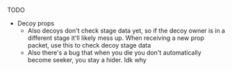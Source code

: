 TODO
<!-- * Fix props to only display as LOD 0 -->
<!-- * Enable prop collisions for other players -->
<!-- * Tagging can only be done by throwing your cap at a prop? -->
* Decoy props
  <!-- * Send decoy prop info as PlayerInfPacket with a flag set every 60 frames, instead of caching on clients or something -->
  * Also decoys don't check stage data yet, so if the decoy owner is in a different stage it'll likely mess up. When receiving a new prop packet, use this to check decoy stage data
  <!-- * Local player's decoy prop doesn't reappear after death -->
  <!-- * Decoy prop stays in position, but changes type when the owner switches prop type. Only visible on other clients, not the local client -->
  * Also there's a bug that when you die you don't automatically become seeker, you stay a hider. Idk why
  <!-- * Disable decoy props when maxPlayers > 4 -->